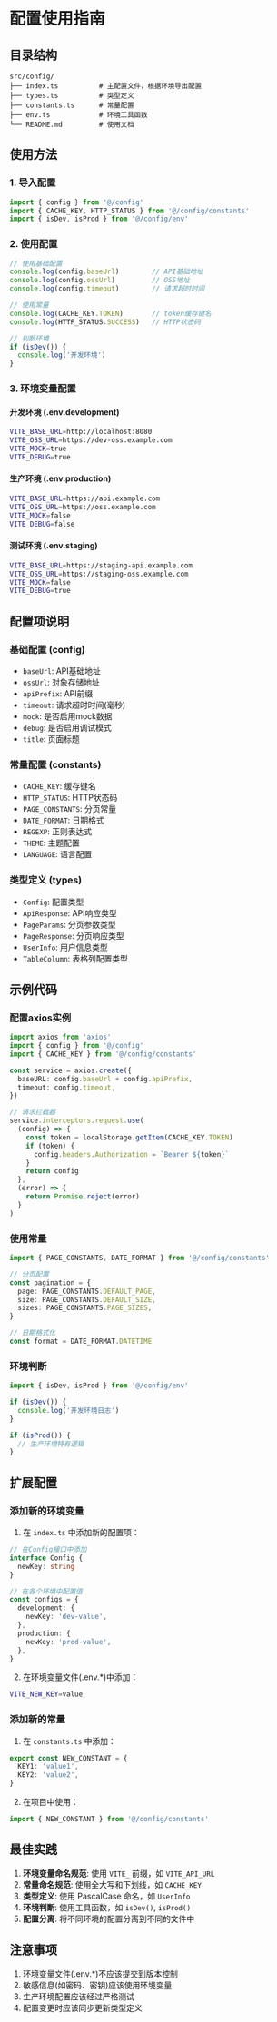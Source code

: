 # 配置使用指南

## 目录结构

```
src/config/
├── index.ts          # 主配置文件，根据环境导出配置
├── types.ts          # 类型定义
├── constants.ts      # 常量配置
├── env.ts            # 环境工具函数
└── README.md         # 使用文档
```

## 使用方法

### 1. 导入配置

```typescript
import { config } from '@/config'
import { CACHE_KEY, HTTP_STATUS } from '@/config/constants'
import { isDev, isProd } from '@/config/env'
```

### 2. 使用配置

```typescript
// 使用基础配置
console.log(config.baseUrl)        // API基础地址
console.log(config.ossUrl)         // OSS地址
console.log(config.timeout)        // 请求超时时间

// 使用常量
console.log(CACHE_KEY.TOKEN)       // token缓存键名
console.log(HTTP_STATUS.SUCCESS)   // HTTP状态码

// 判断环境
if (isDev()) {
  console.log('开发环境')
}
```

### 3. 环境变量配置

#### 开发环境 (.env.development)
```bash
VITE_BASE_URL=http://localhost:8080
VITE_OSS_URL=https://dev-oss.example.com
VITE_MOCK=true
VITE_DEBUG=true
```

#### 生产环境 (.env.production)
```bash
VITE_BASE_URL=https://api.example.com
VITE_OSS_URL=https://oss.example.com
VITE_MOCK=false
VITE_DEBUG=false
```

#### 测试环境 (.env.staging)
```bash
VITE_BASE_URL=https://staging-api.example.com
VITE_OSS_URL=https://staging-oss.example.com
VITE_MOCK=false
VITE_DEBUG=true
```

## 配置项说明

### 基础配置 (config)
- `baseUrl`: API基础地址
- `ossUrl`: 对象存储地址
- `apiPrefix`: API前缀
- `timeout`: 请求超时时间(毫秒)
- `mock`: 是否启用mock数据
- `debug`: 是否启用调试模式
- `title`: 页面标题

### 常量配置 (constants)
- `CACHE_KEY`: 缓存键名
- `HTTP_STATUS`: HTTP状态码
- `PAGE_CONSTANTS`: 分页常量
- `DATE_FORMAT`: 日期格式
- `REGEXP`: 正则表达式
- `THEME`: 主题配置
- `LANGUAGE`: 语言配置

### 类型定义 (types)
- `Config`: 配置类型
- `ApiResponse`: API响应类型
- `PageParams`: 分页参数类型
- `PageResponse`: 分页响应类型
- `UserInfo`: 用户信息类型
- `TableColumn`: 表格列配置类型

## 示例代码

### 配置axios实例
```typescript
import axios from 'axios'
import { config } from '@/config'
import { CACHE_KEY } from '@/config/constants'

const service = axios.create({
  baseURL: config.baseUrl + config.apiPrefix,
  timeout: config.timeout,
})

// 请求拦截器
service.interceptors.request.use(
  (config) => {
    const token = localStorage.getItem(CACHE_KEY.TOKEN)
    if (token) {
      config.headers.Authorization = `Bearer ${token}`
    }
    return config
  },
  (error) => {
    return Promise.reject(error)
  }
)
```

### 使用常量
```typescript
import { PAGE_CONSTANTS, DATE_FORMAT } from '@/config/constants'

// 分页配置
const pagination = {
  page: PAGE_CONSTANTS.DEFAULT_PAGE,
  size: PAGE_CONSTANTS.DEFAULT_SIZE,
  sizes: PAGE_CONSTANTS.PAGE_SIZES,
}

// 日期格式化
const format = DATE_FORMAT.DATETIME
```

### 环境判断
```typescript
import { isDev, isProd } from '@/config/env'

if (isDev()) {
  console.log('开发环境日志')
}

if (isProd()) {
  // 生产环境特有逻辑
}
```

## 扩展配置

### 添加新的环境变量

1. 在 `index.ts` 中添加新的配置项：
```typescript
// 在Config接口中添加
interface Config {
  newKey: string
}

// 在各个环境中配置值
const configs = {
  development: {
    newKey: 'dev-value',
  },
  production: {
    newKey: 'prod-value',
  },
}
```

2. 在环境变量文件(.env.*)中添加：
```bash
VITE_NEW_KEY=value
```

### 添加新的常量

1. 在 `constants.ts` 中添加：
```typescript
export const NEW_CONSTANT = {
  KEY1: 'value1',
  KEY2: 'value2',
}
```

2. 在项目中使用：
```typescript
import { NEW_CONSTANT } from '@/config/constants'
```

## 最佳实践

1. **环境变量命名规范**: 使用 `VITE_` 前缀，如 `VITE_API_URL`
2. **常量命名规范**: 使用全大写和下划线，如 `CACHE_KEY`
3. **类型定义**: 使用 PascalCase 命名，如 `UserInfo`
4. **环境判断**: 使用工具函数，如 `isDev()`, `isProd()`
5. **配置分离**: 将不同环境的配置分离到不同的文件中

## 注意事项

1. 环境变量文件(.env.*)不应该提交到版本控制
2. 敏感信息(如密码、密钥)应该使用环境变量
3. 生产环境配置应该经过严格测试
4. 配置变更时应该同步更新类型定义